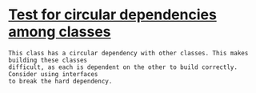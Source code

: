 # [Test for circular dependencies among classes](https://spotbugs.readthedocs.io/en/latest/bugDescriptions.html#CD_CIRCULAR_DEPENDENCY)

    This class has a circular dependency with other classes. This makes building these classes
    difficult, as each is dependent on the other to build correctly. Consider using interfaces
    to break the hard dependency.